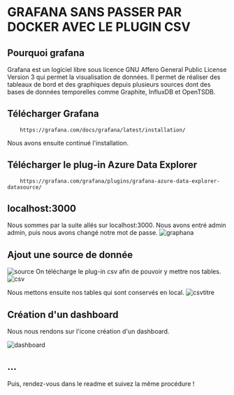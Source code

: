 # GRAFANA SANS PASSER PAR DOCKER AVEC LE PLUGIN CSV

## Pourquoi grafana
Grafana est un logiciel libre sous licence GNU Affero General Public License Version 3 qui permet la visualisation de données. Il permet de réaliser des tableaux de bord et des graphiques depuis plusieurs sources dont des bases de données temporelles comme Graphite, InfluxDB et OpenTSDB.

## Télécharger Grafana
```
    https://grafana.com/docs/grafana/latest/installation/
```
Nous avons ensuite continué l'installation. 

## Télécharger  le plug-in Azure Data Explorer
```
    https://grafana.com/grafana/plugins/grafana-azure-data-explorer-datasource/
```
## localhost:3000
Nous sommes par la suite allés sur localhost:3000.
Nous avons entré admin admin, puis nous avons changé notre mot de passe.
![graphana](https://user-images.githubusercontent.com/71653765/147603923-939e4a7e-2e0a-4b45-96bc-6e7e8ba6cd2f.png)

## Ajout une source de donnée
![source](https://user-images.githubusercontent.com/71653765/147604145-9fcb9f55-685a-47ed-b090-8e15cf253edd.png)
On télécharge le plug-in csv afin de pouvoir y mettre nos tables.
![csv](https://user-images.githubusercontent.com/71653765/147604302-f73fe90f-6e91-4e76-a467-a6e821b0e5c6.png)

Nous mettons ensuite nos tables qui sont conservés en local.
![csvtitre](https://user-images.githubusercontent.com/71653765/147604442-8c9f6aa5-85ba-48d7-a697-0b8e2406405d.png)

## Création d'un dashboard
Nous nous rendons sur l'icone création d'un dashboard.

![dashboard](https://user-images.githubusercontent.com/71653765/147604550-8a345bf7-73ae-499d-b2d1-0ede9fd80358.png)

## ...
Puis, rendez-vous dans le readme et suivez la même procédure !
